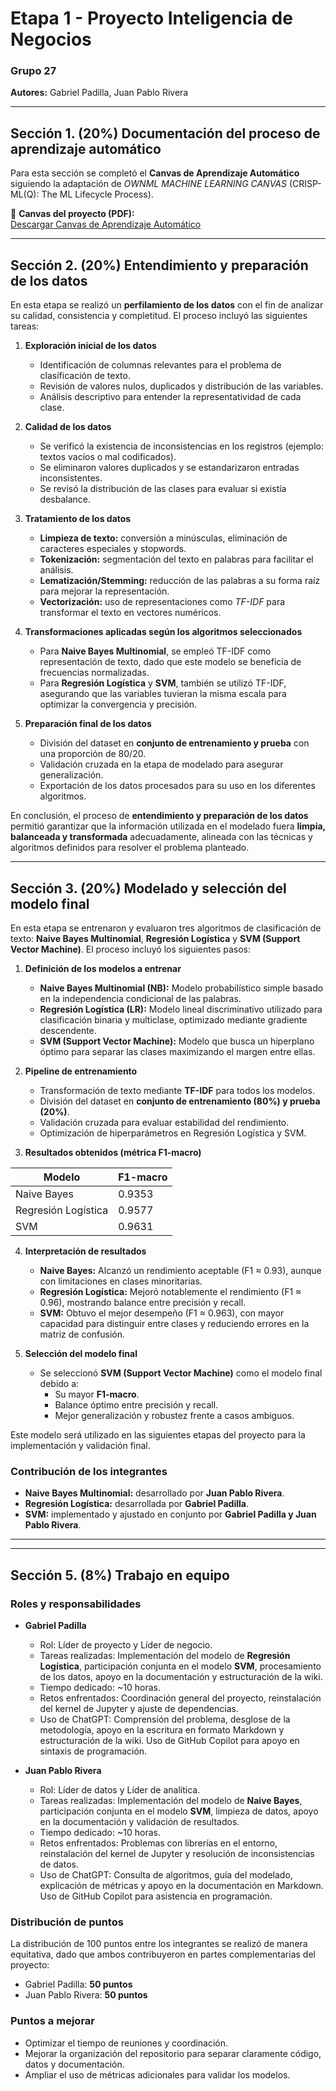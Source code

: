 # Etapa 1 - Proyecto Inteligencia de Negocios  
### Grupo 27  
**Autores:** Gabriel Padilla, Juan Pablo Rivera  

---

## Sección 1. (20%) Documentación del proceso de aprendizaje automático  

Para esta sección se completó el **Canvas de Aprendizaje Automático** siguiendo la adaptación de *OWNML MACHINE LEARNING CANVAS* (CRISP-ML(Q): The ML Lifecycle Process).  

📎 **Canvas del proyecto (PDF):**  
[Descargar Canvas de Aprendizaje Automático](./canvas_model.pdf)

---


## Sección 2. (20%) Entendimiento y preparación de los datos

En esta etapa se realizó un **perfilamiento de los datos** con el fin de analizar su calidad, consistencia y completitud. El proceso incluyó las siguientes tareas:

1. **Exploración inicial de los datos**  
   - Identificación de columnas relevantes para el problema de clasificación de texto.  
   - Revisión de valores nulos, duplicados y distribución de las variables.  
   - Análisis descriptivo para entender la representatividad de cada clase.

2. **Calidad de los datos**  
   - Se verificó la existencia de inconsistencias en los registros (ejemplo: textos vacíos o mal codificados).  
   - Se eliminaron valores duplicados y se estandarizaron entradas inconsistentes.  
   - Se revisó la distribución de las clases para evaluar si existía desbalance.

3. **Tratamiento de los datos**  
   - **Limpieza de texto:** conversión a minúsculas, eliminación de caracteres especiales y stopwords.  
   - **Tokenización:** segmentación del texto en palabras para facilitar el análisis.  
   - **Lematización/Stemming:** reducción de las palabras a su forma raíz para mejorar la representación.  
   - **Vectorización:** uso de representaciones como *TF-IDF* para transformar el texto en vectores numéricos.  

4. **Transformaciones aplicadas según los algoritmos seleccionados**  
   - Para **Naive Bayes Multinomial**, se empleó TF-IDF como representación de texto, dado que este modelo se beneficia de frecuencias normalizadas.  
   - Para **Regresión Logística** y **SVM**, también se utilizó TF-IDF, asegurando que las variables tuvieran la misma escala para optimizar la convergencia y precisión.  

5. **Preparación final de los datos**  
   - División del dataset en **conjunto de entrenamiento y prueba** con una proporción de 80/20.  
   - Validación cruzada en la etapa de modelado para asegurar generalización.  
   - Exportación de los datos procesados para su uso en los diferentes algoritmos.  

En conclusión, el proceso de **entendimiento y preparación de los datos** permitió garantizar que la información utilizada en el modelado fuera **limpia, balanceada y transformada** adecuadamente, alineada con las técnicas y algoritmos definidos para resolver el problema planteado.

---

## Sección 3. (20%) Modelado y selección del modelo final

En esta etapa se entrenaron y evaluaron tres algoritmos de clasificación de texto: **Naive Bayes Multinomial**, **Regresión Logística** y **SVM (Support Vector Machine)**. El proceso incluyó los siguientes pasos:

1. **Definición de los modelos a entrenar**
   - **Naive Bayes Multinomial (NB):** Modelo probabilístico simple basado en la independencia condicional de las palabras.  
   - **Regresión Logística (LR):** Modelo lineal discriminativo utilizado para clasificación binaria y multiclase, optimizado mediante gradiente descendente.  
   - **SVM (Support Vector Machine):** Modelo que busca un hiperplano óptimo para separar las clases maximizando el margen entre ellas.

2. **Pipeline de entrenamiento**
   - Transformación de texto mediante **TF-IDF** para todos los modelos.  
   - División del dataset en **conjunto de entrenamiento (80%) y prueba (20%)**.  
   - Validación cruzada para evaluar estabilidad del rendimiento.  
   - Optimización de hiperparámetros en Regresión Logística y SVM.  

3. **Resultados obtenidos (métrica F1-macro)**

| Modelo               | F1-macro |
|-----------------------|----------|
| Naive Bayes          | 0.9353   |
| Regresión Logística  | 0.9577   |
| SVM                  | 0.9631   |

4. **Interpretación de resultados**
   - **Naive Bayes:** Alcanzó un rendimiento aceptable (F1 ≈ 0.93), aunque con limitaciones en clases minoritarias.  
   - **Regresión Logística:** Mejoró notablemente el rendimiento (F1 ≈ 0.96), mostrando balance entre precisión y recall.  
   - **SVM:** Obtuvo el mejor desempeño (F1 ≈ 0.963), con mayor capacidad para distinguir entre clases y reduciendo errores en la matriz de confusión.

5. **Selección del modelo final**
   - Se seleccionó **SVM (Support Vector Machine)** como el modelo final debido a:
     - Su mayor **F1-macro**.  
     - Balance óptimo entre precisión y recall.  
     - Mejor generalización y robustez frente a casos ambiguos.  

Este modelo será utilizado en las siguientes etapas del proyecto para la implementación y validación final.

### Contribución de los integrantes
- **Naive Bayes Multinomial:** desarrollado por **Juan Pablo Rivera**.  
- **Regresión Logística:** desarrollada por **Gabriel Padilla**.  
- **SVM:** implementado y ajustado en conjunto por **Gabriel Padilla y Juan Pablo Rivera**.

---

---

## Sección 5. (8%) Trabajo en equipo

### Roles y responsabilidades
- **Gabriel Padilla**  
  - Rol: Líder de proyecto y Líder de negocio.  
  - Tareas realizadas: Implementación del modelo de **Regresión Logística**, participación conjunta en el modelo **SVM**, procesamiento de los datos, apoyo en la documentación y estructuración de la wiki.  
  - Tiempo dedicado: ~10 horas.  
  - Retos enfrentados: Coordinación general del proyecto, reinstalación del kernel de Jupyter y ajuste de dependencias.  
  - Uso de ChatGPT: Comprensión del problema, desglose de la metodología, apoyo en la escritura en formato Markdown y estructuración de la wiki. Uso de GitHub Copilot para apoyo en sintaxis de programación.

- **Juan Pablo Rivera**  
  - Rol: Líder de datos y Líder de analítica.  
  - Tareas realizadas: Implementación del modelo de **Naive Bayes**, participación conjunta en el modelo **SVM**, limpieza de datos, apoyo en la documentación y validación de resultados.  
  - Tiempo dedicado: ~10 horas.  
  - Retos enfrentados: Problemas con librerías en el entorno, reinstalación del kernel de Jupyter y resolución de inconsistencias de datos.  
  - Uso de ChatGPT: Consulta de algoritmos, guía del modelado, explicación de métricas y apoyo en la documentación en Markdown. Uso de GitHub Copilot para asistencia en programación.

### Distribución de puntos
La distribución de 100 puntos entre los integrantes se realizó de manera equitativa, dado que ambos contribuyeron en partes complementarias del proyecto:

- Gabriel Padilla: **50 puntos**  
- Juan Pablo Rivera: **50 puntos**

### Puntos a mejorar
- Optimizar el tiempo de reuniones y coordinación.  
- Mejorar la organización del repositorio para separar claramente código, datos y documentación.  
- Ampliar el uso de métricas adicionales para validar los modelos.  


